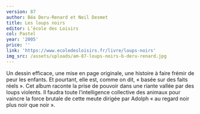```yaml
---
version: 87
author: Béa Deru-Renard et Neil Desmet
title: Les loups noirs
editor: L’école des Loisirs
col: Pastel
year: '2005'
price: ''
link: 'https://www.ecoledesloisirs.fr/livre/loups-noirs'
img_src: /assets/uploads/am-87-loups-noirs-b-deru-renard.jpg
---
```

Un dessin efficace, une mise en page originale, une histoire à faire frémir
 de peur les enfants. Et pourtant, elle est, comme on dit, « basée sur
 des faits réels ». Cet album raconte la prise de pouvoir dans une riante
 vallée par des loups violents. Il faudra toute l’intelligence collective
 des animaux pour vaincre la force brutale de cette meute dirigée par
 Adolph « au regard noir plus noir que noir ».
